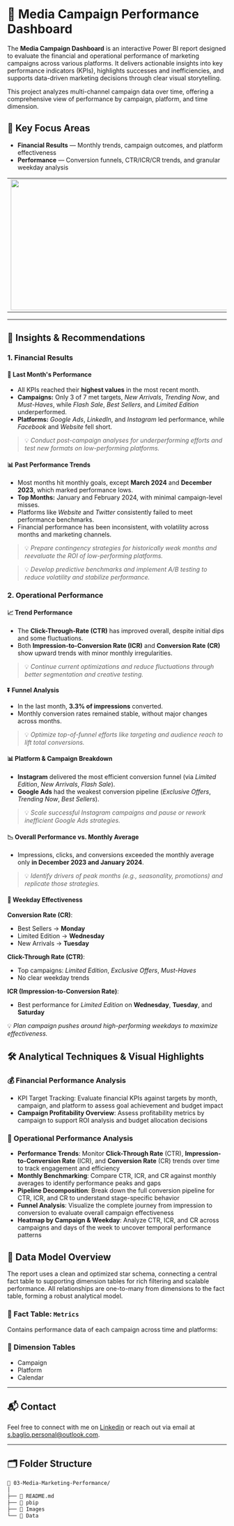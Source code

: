 # 📣 Media Campaign Performance Dashboard

The **Media Campaign Dashboard** is an interactive Power BI report designed to evaluate the financial and operational performance of marketing campaigns across various platforms. It delivers actionable insights into key performance indicators (KPIs), highlights successes and inefficiencies, and supports data-driven marketing decisions through clear visual storytelling.

This project analyzes multi-channel campaign data over time, offering a comprehensive view of performance by campaign, platform, and time dimension.

## 📌 Key Focus Areas

- **Financial Results** — Monthly trends, campaign outcomes, and platform effectiveness  
- **Performance** — Conversion funnels, CTR/ICR/CR trends, and granular weekday analysis

<table>
  <tr>
    <td><img src="https://github.com/user-attachments/assets/1e7bf28d-c591-4a5d-bfb6-21af456b0a50" width="500" height="300"/></td>
    <td><img src="https://github.com/user-attachments/assets/2ec8ff35-5616-4519-9695-4266988aafcf" width="500" height="300"/></td>
  </tr>
</table>

---

## 🔎 Insights & Recommendations

### 1. Financial Results

#### 📆 Last Month's Performance

- All KPIs reached their **highest values** in the most recent month.
- **Campaigns:** Only 3 of 7 met targets, *New Arrivals*, *Trending Now*, and *Must-Haves*, while
  *Flash Sale*, *Best Sellers*, and *Limited Edition* underperformed.
- **Platforms:** *Google Ads*, *LinkedIn*, and *Instagram* led performance, while *Facebook* and *Website* fell short.

> 💡 *Conduct post-campaign analyses for underperforming efforts and test new formats on low-performing platforms.*

#### 📊 Past Performance Trends

- Most months hit monthly goals, except **March 2024** and **December 2023**, which marked performance lows.
- **Top Months:** January and February 2024, with minimal campaign-level misses.
- Platforms like *Website* and *Twitter* consistently failed to meet performance benchmarks.
- Financial performance has been inconsistent, with volatility across months and marketing channels.

> 💡 *Prepare contingency strategies for historically weak months and reevaluate the ROI of low-performing platforms.*

> 💡 *Develop predictive benchmarks and implement A/B testing to reduce volatility and stabilize performance.*


### 2. Operational Performance

#### 📈 Trend Performance

- The **Click-Through-Rate (CTR)** has improved overall, despite initial dips and some fluctuations.
- Both **Impression-to-Conversion Rate (ICR)** and **Conversion Rate (CR)** show upward trends with minor monthly irregularities.

> 💡 *Continue current optimizations and reduce fluctuations through better segmentation and creative testing.*

#### ⏬ Funnel Analysis

- In the last month, **3.3% of impressions** converted.
- Monthly conversion rates remained stable, without major changes across months.

> 💡 *Optimize top-of-funnel efforts like targeting and audience reach to lift total conversions.*

#### 📊 Platform & Campaign Breakdown

- **Instagram** delivered the most efficient conversion funnel (via *Limited Edition*, *New Arrivals*, *Flash Sale*).
- **Google Ads** had the weakest conversion pipeline (*Exclusive Offers*, *Trending Now*, *Best Sellers*).

> 💡 *Scale successful Instagram campaigns and pause or rework inefficient Google Ads strategies.*

#### 📉 Overall Performance vs. Monthly Average

- Impressions, clicks, and conversions exceeded the monthly average only **in December 2023 and January 2024**.

> 💡 *Identify drivers of peak months (e.g., seasonality, promotions) and replicate those strategies.*

#### 📅 Weekday Effectiveness

**Conversion Rate (CR)**:
- Best Sellers → **Monday**
- Limited Edition → **Wednesday**
- New Arrivals → **Tuesday**

**Click-Through Rate (CTR)**:
- Top campaigns: *Limited Edition*, *Exclusive Offers*, *Must-Haves*
- No clear weekday trends

**ICR (Impression-to-Conversion Rate)**:
- Best performance for *Limited Edition* on **Wednesday**, **Tuesday**, and **Saturday**

💡 *Plan campaign pushes around high-performing weekdays to maximize effectiveness.*


## 🛠️ Analytical Techniques & Visual Highlights

### 💰 Financial Performance Analysis

- KPI Target Tracking: Evaluate financial KPIs against targets by month, campaign, and platform to assess goal achievement and budget impact
- **Campaign Profitability Overview**: Assess profitability metrics by campaign to support ROI analysis and budget allocation decisions

### 🚀  Operational Performance Analysis

- **Performance Trends**: Monitor **Click-Through Rate** (CTR), **Impression-to-Conversion Rate** (ICR), and **Conversion Rate** (CR) trends over time to track engagement and efficiency
- **Monthly Benchmarking**: Compare CTR, ICR, and CR against monthly averages to identify performance peaks and gaps
- **Pipeline Decomposition**: Break down the full conversion pipeline for CTR, ICR, and CR to understand stage-specific behavior
- **Funnel Analysis**: Visualize the complete journey from impression to conversion to evaluate overall campaign effectiveness
- **Heatmap by Campaign & Weekday**: Analyze CTR, ICR, and CR across campaigns and days of the week to uncover temporal performance patterns

## 🧩 Data Model Overview

The report uses a clean and optimized star schema, connecting a central fact table to supporting dimension tables for rich filtering and scalable performance. All relationships are one-to-many from dimensions to the fact table, forming a robust analytical model.

### 🔸 Fact Table: `Metrics`
Contains performance data of each campaign across time and platforms:

### 🔹 Dimension Tables
- Campaign
- Platform
- Calendar

---

## 📬 Contact
Feel free to connect with me on [Linkedin](https://www.linkedin.com/in/stefano-baglio/) or reach out via email at s.baglio.personal@outlook.com.

---

## 🗂️ Folder Structure

```bash
📁 03-Media-Marketing-Performance/
│
├── 📄 README.md
├── 📁 pbip
├── 📁 Images
└── 📁 Data
